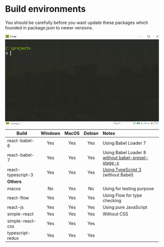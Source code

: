 # Build environments
You should be carefully before you want update these packages which founded in package.json to newer versions.

![How to use](./assets/code-template-generator.gif)

|Build|Windows|MacOS|Debian|Notes|
|---|:---:|:---:|:---:|:---|
|react-babel-6|Yes|Yes|Yes|Using Babel Loader 7|
|react-babel-7|Yes|Yes|Yes|Using Babel Loader 8 [without babel-preset-stage-x](https://babeljs.io/blog/2018/07/27/removing-babels-stage-presets)|
|react-typescript-3|Yes|Yes|Yes|[Using TypeScript 3](https://www.typescriptlang.org/docs/handbook/react-&-webpack.html) (without Babel)|
|**Others**|||||
|macos|No|Yes|No|Using for testing purpose|
|react-flow|Yes|Yes|Yes|Using Flow for type checking|
|react-js|Yes|Yes|Yes|Using pure JavaScript|
|simple-react|Yes|Yes|Yes|Without CSS|
|simple-react-css|Yes|Yes|Yes||
|typescript-redux|Yes|Yes|Yes||

